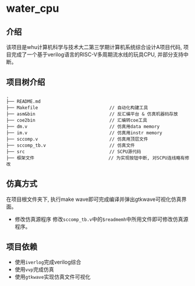 # water_cpu
## 介绍
该项目是whu计算机科学与技术大二第三学期计算机系统综合设计A项目代码, 项目完成了一个基于verilog语言的RISC-V多周期流水线的玩具CPU, 并部分支持中断。
## 项目树介绍
```
.
├── README.md
├── Makefile                           // 自动化构建工具
├── asm&bin                            // 反汇编平台 & 仿真机器码存放
├── coe2bin                            // 汇编转coe工具
├── dm.v                               // 仿真用data memory
├── im.v                               // 仿真用instr memory
├── sccomp.v                           // 仿真用顶层文件
├── sccomp_tb.v                        // 仿真文件
├── src                                // SCPU源代码
├── 框架文件                            // 为实现按钮中断, 对SCPU连线略有修改

```
## 仿真方式
在项目根文件夹下, 执行make wave即可完成编译并弹出gtkwave可视化仿真界面。
- 修改仿真源程序
修改`sccomp_tb.v`中的`$readmemh`中所用文件即可修改仿真源程序。
## 项目依赖
- 使用`iverlog`完成verilog综合
- 使用`vvp`完成仿真
- 使用`gtkwave`实现仿真文件可视化

